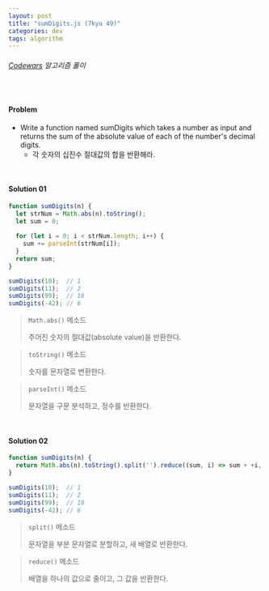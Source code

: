 ```yaml
---
layout: post
title: "sumDigits.js (7kyu 49)"
categories: dev
tags: algorithm
---
```


###### [Codewars](https://www.codewars.com) 알고리즘 풀이

<br>

#### Problem

- Write a function named sumDigits which takes a number as input and returns the sum of the absolute value of each of the number's decimal digits.
  - 각 숫자의 십진수 절대값의 합을 반환해라.

<br>

#### Solution 01

```js
function sumDigits(n) {
  let strNum = Math.abs(n).toString();
  let sum = 0;
  
  for (let i = 0; i < strNum.length; i++) {
    sum += parseInt(strNum[i]);
  }
  return sum;
}

sumDigits(10);	// 1
sumDigits(11);	// 2
sumDigits(99);	// 18
sumDigits(-42);	// 6
```

> `Math.abs()` 메소드
>
> 주어진 숫자의 절대값(absolute value)을 반환한다.

> `toString()` 메소드
>
> 숫자를 문자열로 변환한다.

> `parseInt()` 메소드
>
> 문자열을 구문 분석하고, 정수를 반환한다.

<br>

#### Solution 02

```js
function sumDigits(n) {
  return Math.abs(n).toString().split('').reduce((sum, i) => sum + +i, 0);
}

sumDigits(10);	// 1
sumDigits(11);	// 2
sumDigits(99);	// 18
sumDigits(-42);	// 6
```

> `split()` 메소드
>
> 문자열을 부분 문자열로 분할하고, 새 배열로 반환한다.

> `reduce()` 메소드
>
> 배열을 하나의 값으로 줄이고, 그 값을 반환한다.

<br>